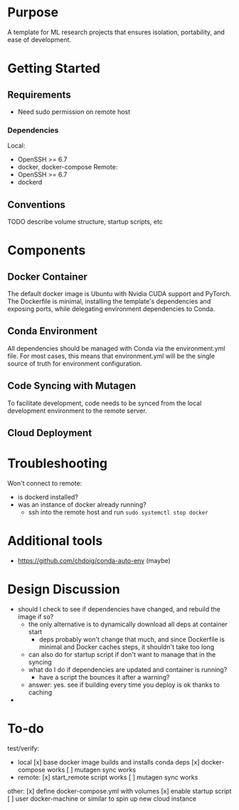 # Purpose
A template for ML research projects that ensures isolation, portability, and ease of development.

# Getting Started
## Requirements
* Need sudo permission on remote host
### Dependencies
Local:
* OpenSSH >= 6.7
* docker, docker-compose
Remote:
* OpenSSH >= 6.7
* dockerd

  

## Conventions
TODO describe volume structure, startup scripts, etc

# Components
## Docker Container
The default docker image is Ubuntu with Nvidia CUDA support and PyTorch. The Dockerfile is minimal, installing the template's dependencies and exposing ports, while delegating environment dependencies to Conda.

## Conda Environment
All dependencies should be managed with Conda via the environment.yml file. For most cases, this means that environment.yml will be the single source of truth for environment configuration.

## Code Syncing with Mutagen
To facilitate development, code needs to be synced from the local development environment to the remote server.

## Cloud Deployment


# Troubleshooting
Won't connect to remote:
* is dockerd installed?
* was an instance of docker already running?
  * ssh into the remote host and run `sudo systemctl stop docker`

# Additional tools
* https://github.com/chdoig/conda-auto-env (maybe)


# Design Discussion
* should I check to see if dependencies have changed, and rebuild the image if so?
  * the only alternative is to dynamically download all deps at container start
    * deps probably won't change that much, and since Dockerfile is minimal and Docker caches steps, it shouldn't take too long
  * can also do for startup script if don't want to manage that in the syncing
  * what do I do if dependencies are updated and container is running?
    * have a script the bounces it after a warning?
  * answer: yes. see if building every time you deploy is ok thanks to caching 
* 

# To-do
test/verify: 
* local
    [x] base docker image builds and installs conda deps
    [x] docker-compose works
    [ ] mutagen sync works
* remote:
    [x] start_remote script works
    [ ] mutagen sync works
    

other:
[x] define docker-compose.yml with volumes
[x] enable startup script
[ ] user docker-machine or similar to spin up new cloud instance

